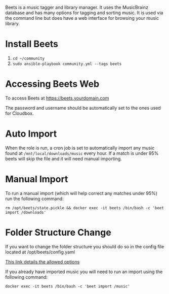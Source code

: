 Beets is a music tagger and library manager. It uses the MusicBrainz database and has many options for tagging and sorting music. It is used via the command line but does have a web interface for browsing your music library.

# **Install Beets**

1. `cd ~/community`
2. `sudo ansible-playbook community.yml --tags beets`
# **Accessing Beets Web**

To access Beets at https://beets.yourdomain.com

The password and username should be automatically set to the ones used for Cloudbox.

# **Auto Import**

When the role is run, a cron job is set to automatically import any music found at `/mnt/local/downloads/music` every hour. If a match is under 95% beets will skip the file and it will need manual importing.

# **Manual Import**

To run a manual import (which will help correct any matches under 95%) run the following command:

    rm /opt/beets/state.pickle && docker exec -it beets /bin/bash -c 'beet import /downloads'

# **Folder Structure Change**

If you want to change the folder structure you should do so in the config file located at /opt/beets/config.yaml

[This link details the allowed options ](https://beets.readthedocs.io/en/v1.4.7/reference/config.html#path-format-configuration)

If you already have imported music you will need to run an import using the following command:

    docker exec -it beets /bin/bash -c 'beet import /music'




